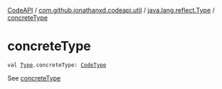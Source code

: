 [CodeAPI](../../index.md) / [com.github.jonathanxd.codeapi.util](../index.md) / [java.lang.reflect.Type](index.md) / [concreteType](.)

# concreteType

`val `[`Type`](http://docs.oracle.com/javase/6/docs/api/java/lang/reflect/Type.html)`.concreteType: `[`CodeType`](../../com.github.jonathanxd.codeapi.type/-code-type/index.md)

See [concreteType](../concrete-type.md)

